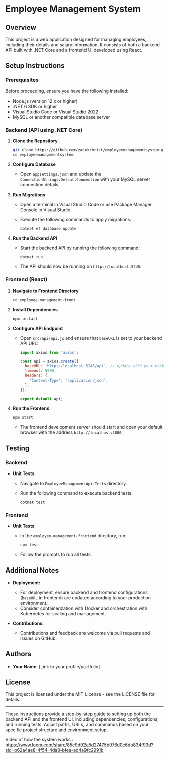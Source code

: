 # Employee Management System

## Overview

This project is a web application designed for managing employees, including their details and salary information. It consists of both a backend API built with .NET Core and a frontend UI developed using React.

## Setup Instructions

### Prerequisites

Before proceeding, ensure you have the following installed:

- Node.js (version 12.x or higher)
- .NET 6 SDK or higher
- Visual Studio Code or Visual Studio 2022
- MySQL or another compatible database server

### Backend (API using .NET Core)

1. **Clone the Repository**

   ```bash
   git clone https://github.com/zadokchrist/employeemanagementsystem.git
   cd employeemanagementsystem


2. **Configure Database**

   - Open `appsettings.json` and update the `ConnectionStrings:DefaultConnection` with your MySQL server connection details.

3. **Run Migrations**

   - Open a terminal in Visual Studio Code or use Package Manager Console in Visual Studio.
   - Execute the following commands to apply migrations:

     ```bash
     dotnet ef database update
     ```

4. **Run the Backend API**

   - Start the backend API by running the following command:

     ```bash
     dotnet run
     ```

   - The API should now be running on `http://localhost:5245`.

### Frontend (React)

1. **Navigate to Frontend Directory**

   ```bash
   cd employee-management-front
   ```

2. **Install Dependencies**

   ```bash
   npm install
   ```

3. **Configure API Endpoint**

   - Open `src/api/api.js` and ensure that `baseURL` is set to your backend API URL:

     ```javascript
     import axios from 'axios';

     const api = axios.create({
       baseURL: 'http://localhost:5245/api', // Update with your backend API URL
       timeout: 5000,
       headers: {
         'Content-Type': 'application/json',
       },
     });

     export default api;
     ```

4. **Run the Frontend**

   ```bash
   npm start
   ```

   - The frontend development server should start and open your default browser with the address `http://localhost:3000`.

## Testing

### Backend

- **Unit Tests**

  - Navigate to `EmployeeManagementApi.Tests` directory.
  - Run the following command to execute backend tests:

    ```bash
    dotnet test
    ```

### Frontend

- **Unit Tests**

  - In the `employee-management-frontend` directory, run:

    ```bash
    npm test
    ```

  - Follow the prompts to run all tests.

## Additional Notes

- **Deployment:**
  - For deployment, ensure backend and frontend configurations (`baseURL` in frontend) are updated according to your production environment.
  - Consider containerization with Docker and orchestration with Kubernetes for scaling and management.

- **Contributions:**
  - Contributions and feedback are welcome via pull requests and issues on GitHub.

## Authors

- **Your Name**: [Link to your profile/portfolio]

## License

This project is licensed under the MIT License - see the LICENSE file for details.

---

These instructions provide a step-by-step guide to setting up both the backend API and the frontend UI, including dependencies, configurations, and running tests. Adjust paths, URLs, and commands based on your specific project structure and environment setup.


Video of how the system works : https://www.loom.com/share/85e9d92a5d27475b976d0c6db834f93d?sid=b62a4ae8-4f54-4da8-bfea-ad4a9fc2991b


